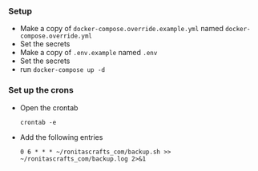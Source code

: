 ### Setup

- Make a copy of `docker-compose.override.example.yml` named `docker-compose.override.yml`
- Set the secrets
- Make a copy of `.env.example` named `.env`
- Set the secrets
- run `docker-compose up -d`

### Set up the crons
- Open the crontab
  ```shell
  crontab -e
  ```
- Add the following entries
  ```shell
  0 6 * * * ~/ronitascrafts_com/backup.sh >> ~/ronitascrafts_com/backup.log 2>&1
  ```

